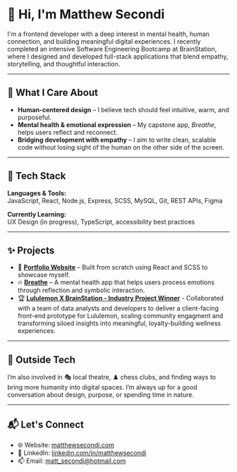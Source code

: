 # 👋 Hi, I'm Matthew Secondi

I'm a frontend developer with a deep interest in mental health, human connection, and building meaningful digital experiences. I recently completed an intensive Software Engineering Bootcamp at BrainStation, where I designed and developed full-stack applications that blend empathy, storytelling, and thoughtful interaction.

---

## 🧠 What I Care About

- **Human-centered design** – I believe tech should feel intuitive, warm, and purposeful.
- **Mental health & emotional expression** – My capstone app, *Breathe*, helps users reflect and reconnect.
- **Bridging development with empathy** – I aim to write clean, scalable code without losing sight of the human on the other side of the screen.

---

## 🔧 Tech Stack

**Languages & Tools:**  
JavaScript, React, Node.js, Express, SCSS, MySQL, Git, REST APIs, Figma

**Currently Learning:**  
UX Design (in progress), TypeScript, accessibility best practices

---

## ✨ Projects

- 🎨 **[Portfolio Website](https://www.matthewsecondi.com)** – Built from scratch using React and SCSS to showcase myself.
- 🔥 **[Breathe](https://github.com/msecondi/Breathe-Client)** – A mental health app that helps users process emotions through reflection and symbolic interaction.
- 🏆 **[Lululemon X BrainStation - Industry Project Winner](https://industryprojectteam1.netlify.app/)** - Collaborated with a team of data analysts and developers to deliver a client-facing front-end prototype for Lululemon, scaling community engagment and transforming siloed insights into meaningful, loyalty-building wellness experiences.

---

## 🌱 Outside Tech

I’m also involved in 🎭 local theatre, ♟️ chess clubs, and finding ways to bring more humanity into digital spaces. I’m always up for a good conversation about design, purpose, or spending time in nature.

---

## 📬 Let's Connect

- 🌐 Website: [matthewsecondi.com](https://www.matthewsecondi.com)
- 💼 LinkedIn: [linkedin.com/in/matthewsecondi](https://www.linkedin.com/in/matthewsecondi/)
- 📫 Email: matt_secondi@hotmail.com
